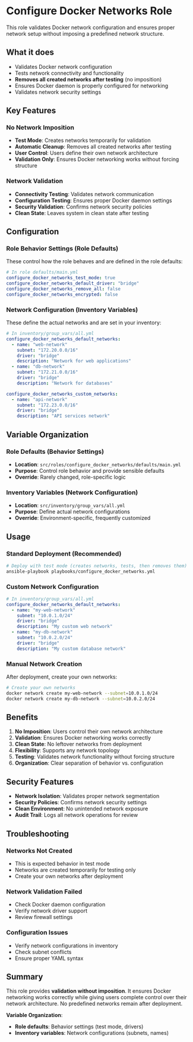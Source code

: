 # Configure Docker Networks Role

This role validates Docker network configuration and ensures proper network setup without imposing a predefined network structure.

## What it does

- Validates Docker network configuration
- Tests network connectivity and functionality
- **Removes all created networks after testing** (no imposition)
- Ensures Docker daemon is properly configured for networking
- Validates network security settings

## Key Features

### No Network Imposition

- **Test Mode**: Creates networks temporarily for validation
- **Automatic Cleanup**: Removes all created networks after testing
- **User Control**: Users define their own network architecture
- **Validation Only**: Ensures Docker networking works without forcing structure

### Network Validation

- **Connectivity Testing**: Validates network communication
- **Configuration Testing**: Ensures proper Docker daemon settings
- **Security Validation**: Confirms network security policies
- **Clean State**: Leaves system in clean state after testing

## Configuration

### Role Behavior Settings (Role Defaults)

These control how the role behaves and are defined in the role defaults:

```yaml
# In role defaults/main.yml
configure_docker_networks_test_mode: true
configure_docker_networks_default_driver: "bridge"
configure_docker_networks_remove_all: false
configure_docker_networks_encrypted: false
```

### Network Configuration (Inventory Variables)

These define the actual networks and are set in your inventory:

```yaml
# In inventory/group_vars/all.yml
configure_docker_networks_default_networks:
  - name: "web-network"
    subnet: "172.20.0.0/16"
    driver: "bridge"
    description: "Network for web applications"
  - name: "db-network"
    subnet: "172.21.0.0/16"
    driver: "bridge"
    description: "Network for databases"

configure_docker_networks_custom_networks:
  - name: "api-network"
    subnet: "172.23.0.0/16"
    driver: "bridge"
    description: "API services network"
```

## Variable Organization

### Role Defaults (Behavior Settings)

- **Location**: `src/roles/configure_docker_networks/defaults/main.yml`
- **Purpose**: Control role behavior and provide sensible defaults
- **Override**: Rarely changed, role-specific logic

### Inventory Variables (Network Configuration)

- **Location**: `src/inventory/group_vars/all.yml`
- **Purpose**: Define actual network configurations
- **Override**: Environment-specific, frequently customized

## Usage

### Standard Deployment (Recommended)

```bash
# Deploy with test mode (creates networks, tests, then removes them)
ansible-playbook playbooks/configure_docker_networks.yml
```

### Custom Network Configuration

```yaml
# In inventory/group_vars/all.yml
configure_docker_networks_default_networks:
  - name: "my-web-network"
    subnet: "10.0.1.0/24"
    driver: "bridge"
    description: "My custom web network"
  - name: "my-db-network"
    subnet: "10.0.2.0/24"
    driver: "bridge"
    description: "My custom database network"
```

### Manual Network Creation

After deployment, create your own networks:

```bash
# Create your own networks
docker network create my-web-network --subnet=10.0.1.0/24
docker network create my-db-network --subnet=10.0.2.0/24
```

## Benefits

1. **No Imposition**: Users control their own network architecture
2. **Validation**: Ensures Docker networking works correctly
3. **Clean State**: No leftover networks from deployment
4. **Flexibility**: Supports any network topology
5. **Testing**: Validates network functionality without forcing structure
6. **Organization**: Clear separation of behavior vs. configuration

## Security Features

- **Network Isolation**: Validates proper network segmentation
- **Security Policies**: Confirms network security settings
- **Clean Environment**: No unintended network exposure
- **Audit Trail**: Logs all network operations for review

## Troubleshooting

### Networks Not Created

- This is expected behavior in test mode
- Networks are created temporarily for testing only
- Create your own networks after deployment

### Network Validation Failed

- Check Docker daemon configuration
- Verify network driver support
- Review firewall settings

### Configuration Issues

- Verify network configurations in inventory
- Check subnet conflicts
- Ensure proper YAML syntax

## Summary

This role provides **validation without imposition**. It ensures Docker networking works correctly while giving users complete control over their network architecture. No predefined networks remain after deployment.

**Variable Organization**:

- **Role defaults**: Behavior settings (test mode, drivers)
- **Inventory variables**: Network configurations (subnets, names)
